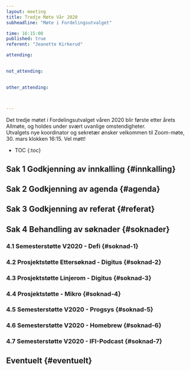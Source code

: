 ```yaml
---
layout: meeting
title: Tredje Møte Vår 2020
subheadline: "Møte i Fordelingsutvalget"

time: 16:15:00
published: true
referent: "Jeanette Kirkerud"

attending:
    

not_attending:
    

other_attending:
    


---
```

Det tredje møtet i Fordelingsutvalget våren 2020 blir første etter årets Allmøte, 
og holdes under svært uvanlige omstendigheter.  
Utvalgets nye koordinator og sekretær ønsker velkommen til Zoom-møte, 30. mars klokken 16:15.
Vel møtt!

* TOC
{:toc}

## Sak 1 Godkjenning av innkalling {#innkalling}
## Sak 2 Godkjenning av agenda {#agenda}
## Sak 3 Godkjenning av referat {#referat}
## Sak 4 Behandling av søknader {#soknader}
### 4.1 Semesterstøtte V2020 - Defi {#soknad-1}
### 4.2 Prosjektstøtte Ettersøknad - Digitus {#soknad-2}
### 4.3 Prosjektstøtte Linjerom - Digitus {#soknad-3}
### 4.4 Prosjektstøtte - Mikro {#soknad-4}
### 4.5 Semesterstøtte V2020 - Progsys {#soknad-5}
### 4.6 Semesterstøtte V2020 - Homebrew {#soknad-6}
### 4.7 Semesterstøtte V2020 - IFI-Podcast {#soknad-7}
## Eventuelt {#eventuelt}
